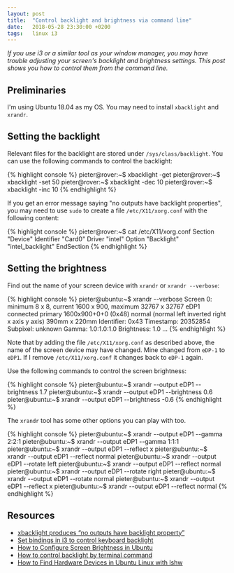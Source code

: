 ```yaml
---
layout: post
title:  "Control backlight and brightness via command line"
date:   2018-05-28 23:30:00 +0200
tags:   linux i3
---
```

*If you use i3 or a similar tool as your window manager, you may have trouble adjusting your screen's backlight and brightness settings. This post shows you how to control them from the command line.*

## Preliminaries
I'm using Ubuntu 18.04 as my OS. You may need to install `xbacklight` and `xrandr`.

## Setting the backlight
Relevant files for the backlight are stored under `/sys/class/backlight`. You can use the following commands to control the backlight:

{% highlight console %}
pieter@rover:~$ xbacklight -get
pieter@rover:~$ xbacklight -set 50
pieter@rover:~$ xbacklight -dec 10
pieter@rover:~$ xbacklight -inc 10
{% endhighlight %}

If you get an error message saying "no outputs have backlight properties", you may need to use `sudo` to create a file `/etc/X11/xorg.conf` with the following content:

{% highlight console %}
pieter@rover:~$ cat /etc/X11/xorg.conf
Section "Device"
Identifier "Card0"
Driver  "intel"
Option  "Backlight"  "intel_backlight"
EndSection
{% endhighlight %}

## Setting the brightness
Find out the name of your screen device with `xrandr` or `xrandr --verbose`:

{% highlight console %}
pieter@ubuntu:~$ xrandr --verbose
Screen 0: minimum 8 x 8, current 1600 x 900, maximum 32767 x 32767
eDP1 connected primary 1600x900+0+0 (0x48) normal (normal left inverted right x axis y axis) 390mm x 220mm
	Identifier: 0x43
	Timestamp:  20352854
	Subpixel:   unknown
	Gamma:      1.0:1.0:1.0
	Brightness: 1.0
...
{% endhighlight %}

Note that by adding the file `/etc/X11/xorg.conf` as described above, the name of the screen device may have changed. Mine changed from `eDP-1` to `eDP1`. If I remove `/etc/X11/xorg.conf` it changes back to `eDP-1` again.

Use the following commands to control the screen brightness:

{% highlight console %}
pieter@ubuntu:~$ xrandr --output eDP1 --brightness 1.7
pieter@ubuntu:~$ xrandr --output eDP1 --brightness 0.6
pieter@ubuntu:~$ xrandr --output eDP1 --brightness -0.6
{% endhighlight %}

The `xrandr` tool has some other options you can play with too.

{% highlight console %}
pieter@ubuntu:~$ xrandr --output eDP1 --gamma 2:2:1
pieter@ubuntu:~$ xrandr --output eDP1 --gamma 1:1:1
pieter@ubuntu:~$ xrandr --output eDP1 --reflect x
pieter@ubuntu:~$ xrandr --output eDP1 --reflect normal
pieter@ubuntu:~$ xrandr --output eDP1 --rotate left
pieter@ubuntu:~$ xrandr --output eDP1 --reflect normal
pieter@ubuntu:~$ xrandr --output eDP1 --rotate right
pieter@ubuntu:~$ xrandr --output eDP1 --rotate normal
pieter@ubuntu:~$ xrandr --output eDP1 --reflect x
pieter@ubuntu:~$ xrandr --output eDP1 --reflect normal
{% endhighlight %}


## Resources
- [xbacklight produces “no outputs have backlight property”][ubuntuforums]
- [Set bindings in i3 to control keyboard backlight][stackexchange]
- [How to Configure Screen Brightness in Ubuntu][maketecheasier]
- [How to control backlight by terminal command][stackoverflow]
- [How to Find Hardware Devices in Ubuntu Linux with lshw][chrisjean]

[ubuntuforums]: https://askubuntu.com/questions/938876/xbacklight-produces-no-outputs-have-backlight-property-and-brightness-buttons
[stackexchange]: https://unix.stackexchange.com/questions/260409/set-bindings-in-i3-to-control-keyboard-backlight
[maketecheasier]: https://www.maketecheasier.com/configure-screen-brightness-in-ubuntu/
[stackoverflow]: https://stackoverflow.com/questions/25588367/how-to-control-backlight-by-terminal-command
[chrisjean]: https://chrisjean.com/how-to-find-hardware-devices-in-ubuntu-with-lshw/
